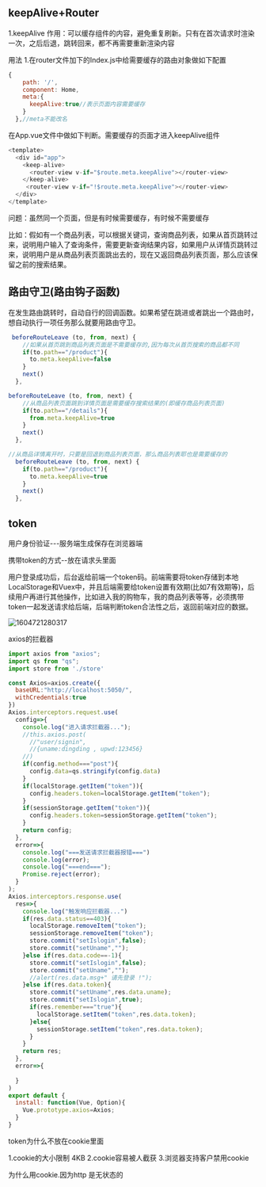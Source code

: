 ## keepAlive+Router

1.keepAlive 作用：可以缓存组件的内容，避免重复刷新。只有在首次请求时渲染一次，之后后退，跳转回来，都不再需要重新渲染内容

用法 1.在router文件加下的Index.js中给需要缓存的路由对象做如下配置

```javascript
{
    path: '/',
    component: Home,
    meta:{
      keepAlive:true//表示页面内容需要缓存
    }
  },//meta不能改名
```

在App.vue文件中做如下判断。需要缓存的页面才进入keepAlive组件

```javascript
<template>
  <div id="app">
    <keep-alive>
      <router-view v-if="$route.meta.keepAlive"></router-view>
    </keep-alive>
     <router-view v-if="!$route.meta.keepAlive"></router-view>
  </div>
</template>
```

问题：虽然同一个页面，但是有时候需要缓存，有时候不需要缓存

比如：假如有一个商品列表，可以根据关键词，查询商品列表，如果从首页跳转过来，说明用户输入了查询条件，需要更新查询结果内容，如果用户从详情页跳转过来，说明用户是从商品列表页面跳出去的，现在又返回商品列表页面，那么应该保留之前的搜索结果。



## 路由守卫(路由钩子函数)

在发生路由跳转时，自动自行的回调函数。如果希望在跳进或者跳出一个路由时，想自动执行一项任务那么就要用路由守卫。

```javascript
 beforeRouteLeave (to, from, next) {
    //如果从首页跳到商品列表页面是不需要缓存的,因为每次从首页搜索的商品都不同
    if(to.path=="/product"){
      to.meta.keepAlive=false
    }
    next()
  },
```

```javascript
beforeRouteLeave (to, from, next) {
    //从商品列表页面跳到详情页面是需要缓存搜索结果的(即缓存商品列表页面)
    if(to.path=="/details"){
      from.meta.keepAlive=true
    }
    next()
  },
```

```javascript
//从商品详情离开时，只要是回退到商品列表页面，那么商品列表耶也是需要缓存的
  beforeRouteLeave (to, from, next) {
    if(to.path=="/product"){
      to.meta.keepAlive=true
    }
    next()
  },
```

## token

用户身份验证---服务端生成保存在浏览器端

携带token的方式--放在请求头里面



用户登录成功后，后台返给前端一个token码。前端需要将token存储到本地LocalStorage和Vuex中，并且后端需要给token设置有效期(比如7有效期等)，后续用户再进行其他操作，比如进入我的购物车，我的商品列表等等，必须携带token一起发送请求给后端，后端判断token合法性之后，返回前端对应的数据。

![1604721280317](C:\Users\10058\AppData\Roaming\Typora\typora-user-images\1604721280317.png)

axios的拦截器

```javascript
import axios from "axios";
import qs from "qs";
import store from './store'

const Axios=axios.create({
  baseURL:"http://localhost:5050/",
  withCredentials:true
})
Axios.interceptors.request.use(
  config=>{
    console.log("进入请求拦截器...");
    //this.axios.post(
      //"user/signin",
      //{uname:dingding , upwd:123456}
    //)
    if(config.method==="post"){
      config.data=qs.stringify(config.data)
    }
    if(localStorage.getItem("token")){
      config.headers.token=localStorage.getItem("token");
    }
    if(sessionStorage.getItem("token")){
      config.headers.token=sessionStorage.getItem("token");
    }
    return config;
  },
  error=>{
    console.log("===发送请求拦截器报错===")
    console.log(error);
    console.log("===end===");
    Promise.reject(error);
  }
);
Axios.interceptors.response.use(
  res=>{
    console.log("触发响应拦截器...")
    if(res.data.status==403){
      localStorage.removeItem("token");
      sessionStorage.removeItem("token");
      store.commit("setIslogin",false);
      store.commit("setUname","");
    }else if(res.data.code==-1){
      store.commit("setIslogin",false);
      store.commit("setUname","");
      //alert(res.data.msg+" 请先登录 !");
    }else if(res.data.token){
      store.commit("setUname",res.data.uname);
      store.commit("setIslogin",true);
      if(res.remember==="true"){
        localStorage.setItem("token",res.data.token);
      }else{
        sessionStorage.setItem("token",res.data.token);
      }
    }
    return res;
  },
  error=>{
    
  }
)
export default {
  install: function(Vue, Option){
    Vue.prototype.axios=Axios;
  }
}
```

token为什么不放在cookie里面

1.cookie的大小限制   4KB  2.cookie容易被人截获 3.浏览器支持客户禁用cookie 

为什么用cookie.因为http 是无状态的